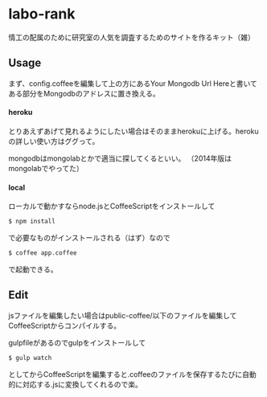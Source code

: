 labo-rank
====
情工の配属のために研究室の人気を調査するためのサイトを作るキット（雑）

## Usage
まず、config.coffeeを編集して上の方にあるYour Mongodb Url Hereと書いてある部分をMongodbのアドレスに置き換える。

#### heroku
とりあえずあげて見れるようにしたい場合はそのままherokuに上げる。herokuの詳しい使い方はググって。

mongodbはmongolabとかで適当に探してくるといい。
（2014年版はmongolabでやってた）

#### local
ローカルで動かすならnode.jsとCoffeeScriptをインストールして
```bash
$ npm install
```
で必要なものがインストールされる（はず）なので
```bash
$ coffee app.coffee
```
で起動できる。


## Edit
jsファイルを編集したい場合はpublic-coffee/以下のファイルを編集してCoffeeScriptからコンパイルする。

gulpfileがあるのでgulpをインストールして
```bash
$ gulp watch
```
としてからCoffeeScriptを編集すると.coffeeのファイルを保存するたびに自動的に対応する.jsに変換してくれるので楽。
